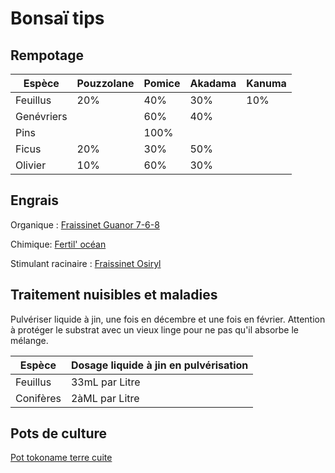 # Bonsaï tips

## Rempotage

| Espèce     | Pouzzolane | Pomice | Akadama | Kanuma |
|------------|------------|--------|---------|--------|
| Feuillus   | 20%        | 40%    | 30%     | 10%    |
| Genévriers |            | 60%    | 40%     |        |
| Pins       |            | 100%   |         |        |
| Ficus      |20%           | 30%   |  50%       |        |
| Olivier      |10%           | 60%   | 30%       |        |

## Engrais

Organique : [Fraissinet Guanor 7-6-8](https://www.comptoirdesjardins.fr/produits-de-jardin/engrais-fertilisants/potager/guanor-super-pro-25-kg.html)

Chimique: [Fertil' océan](https://fertil-ocean.fr/boutique-en-ligne)

Stimulant
racinaire : [Fraissinet Osiryl](https://www.comptoirdesjardins.fr/produits-de-jardin/engrais-fertilisants/bouturage/stimulants-racinaires/stimulateur-croissance-racinaire-professionnel-1-litre.html)

## Traitement nuisibles et maladies

Pulvériser liquide à jin, une fois en décembre et une fois en février.
Attention à protéger le substrat avec un vieux linge pour ne pas qu'il absorbe le mélange.

| Espèce    | Dosage liquide à jin en pulvérisation |
|-----------|---------------------------------------|
| Feuillus  | 33mL par Litre                        |
| Conifères | 2àML par Litre                        |

## Pots de culture

[Pot tokoname terre cuite](https://irunbonsai.com/inicio/226-613-maceta-entrenamiento-tokoname-n45-7900000000511.html#/394-macetas_tokoname_entrenamiento-n3_o94_x_43_cm)